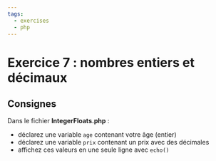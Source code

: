 ```yaml
---
tags:
  - exercises
  - php
---
```


# Exercice 7 : nombres entiers et décimaux

## Consignes

Dans le fichier **IntegerFloats.php** :

- déclarez une variable `age` contenant votre âge (entier)
- déclarez une variable `prix` contenant un prix avec des décimales
- affichez ces valeurs en une seule ligne avec `echo()`
